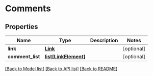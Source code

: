 # Comments

## Properties
Name | Type | Description | Notes
------------ | ------------- | ------------- | -------------
**link** | [**Link**](Link.md) |  | [optional] 
**comment_list** | [**list[LinkElement]**](LinkElement.md) |  | [optional] 

[[Back to Model list]](../README.md#documentation-for-models) [[Back to API list]](../README.md#documentation-for-api-endpoints) [[Back to README]](../README.md)


